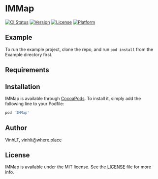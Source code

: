 # IMMap

[![CI Status](https://img.shields.io/travis/VinhLT/IMMap.svg?style=flat)](https://travis-ci.org/VinhLT/IMMap)
[![Version](https://img.shields.io/cocoapods/v/IMMap.svg?style=flat)](https://cocoapods.org/pods/IMMap)
[![License](https://img.shields.io/cocoapods/l/IMMap.svg?style=flat)](https://cocoapods.org/pods/IMMap)
[![Platform](https://img.shields.io/cocoapods/p/IMMap.svg?style=flat)](https://cocoapods.org/pods/IMMap)

## Example

To run the example project, clone the repo, and run `pod install` from the Example directory first.

## Requirements

## Installation

IMMap is available through [CocoaPods](https://cocoapods.org). To install
it, simply add the following line to your Podfile:

```ruby
pod 'IMMap'
```

## Author

VinhLT, vinhlt@where.place

## License

IMMap is available under the MIT license. See the [LICENSE](https://github.com/vit1812/IMMap/blob/master/LICENSE) file for more info.
